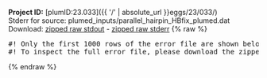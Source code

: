 **Project ID:** [plumID:23.033]({{ '/' | absolute_url }}eggs/23/033/)  
Stderr for source:  plumed_inputs/parallel_hairpin_HBfix_plumed.dat   
Download: [zipped raw stdout](parallel_hairpin_HBfix_plumed.dat.plumed.stdout.txt.zip) - [zipped raw stderr](parallel_hairpin_HBfix_plumed.dat.plumed.stderr.txt.zip) 
{% raw %}
<pre>
#! Only the first 1000 rows of the error file are shown below
#! To inspect the full error file, please download the zipped raw stderr file above
</pre>
{% endraw %}
